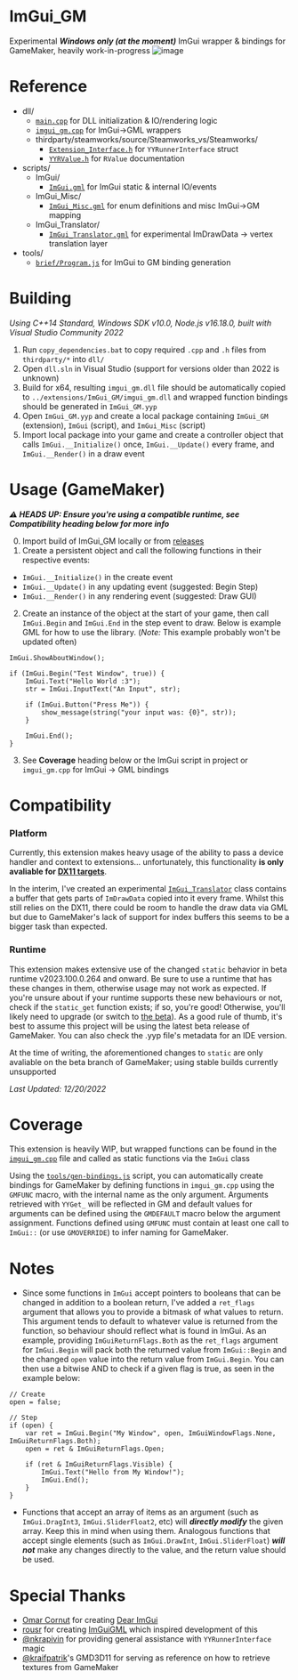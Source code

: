 # ImGui_GM
Experimental ***Windows only (at the moment)*** ImGui wrapper & bindings for GameMaker, heavily work-in-progress
![image](https://user-images.githubusercontent.com/6483989/208770256-e568fec4-e8ba-4239-82b6-97acbb7f2160.png)


# Reference
- dll/
  - [`main.cpp`](https://github.com/nommiin/ImGui_GM/blob/main/dll/main.cpp) for DLL initialization & IO/rendering logic
  - [`imgui_gm.cpp`](https://github.com/nommiin/ImGui_GM/blob/main/dll/imgui_gm.cpp) for ImGui->GML wrappers
  - thirdparty/steamworks/source/Steamworks_vs/Steamworks/
    - [`Extension_Interface.h`](https://github.com/YoYoGames/GMEXT-Steamworks/blob/main/source/Steamworks_vs/Steamworks/Extension_Interface.h) for `YYRunnerInterface` struct 
    - [`YYRValue.h`](https://github.com/YoYoGames/GMEXT-Steamworks/blob/main/source/Steamworks_vs/Steamworks/YYRValue.h) for `RValue` documentation 
- scripts/
  - ImGui/
    - [`ImGui.gml`](https://github.com/nommiin/ImGui_GM/blob/main/scripts/ImGui/ImGui.gml) for ImGui static & internal IO/events
  - ImGui_Misc/
    - [`ImGui_Misc.gml`](https://github.com/nommiin/ImGui_GM/blob/main/scripts/ImGui_Misc/ImGui_Misc.gml) for enum definitions and misc ImGui->GM mapping 
  - ImGui_Translator/
    - [`ImGui_Translator.gml`](https://github.com/nommiin/ImGui_GM/blob/main/scripts/ImGui_Translator/ImGui_Translator.gml) for experimental ImDrawData -> vertex translation layer 
- tools/
  - [`brief/Program.js`](https://github.com/nommiin/ImGui_GM/blob/main/tools/gen-bindings.js) for ImGui to GM binding generation

# Building
*Using C++14 Standard, Windows SDK v10.0, Node.js v16.18.0, built with Visual Studio Community 2022*

1. Run `copy_dependencies.bat` to copy required `.cpp` and `.h` files from `thirdparty/*` into `dll/`
2. Open `dll.sln` in Visual Studio (support for versions older than 2022 is unknown)
3. Build for x64, resulting `imgui_gm.dll` file should be automatically copied to `../extensions/ImGui_GM/imgui_gm.dll` and wrapped function bindings should be generated in `ImGui_GM.yyp`
4. Open `ImGui_GM.yyp` and create a local package containing `ImGui_GM` (extension), `ImGui` (script), and `ImGui_Misc` (script)
5. Import local package into your game and create a controller object that calls `ImGui.__Initialize()` once, `ImGui.__Update()` every frame, and `ImGui.__Render()` in a draw event

# Usage (GameMaker)
***⚠️ HEADS UP: Ensure you're using a compatible runtime, see Compatibility heading below for more info***

0. Import build of ImGui_GM locally or from [releases](https://github.com/nommiin/ImGui_GM/releases/tag/build)
1. Create a persistent object and call the following functions in their respective events:
  - `ImGui.__Initialize()` in the create event
  - `ImGui.__Update()` in any updating event (suggested: Begin Step)
  - `ImGui.__Render()` in any rendering event (suggested: Draw GUI)
  
2. Create an instance of the object at the start of your game, then call `ImGui.Begin` and `ImGui.End` in the step event to draw. Below is example GML for how to use the library. (*Note:* This example probably won't be updated often)

```gml
ImGui.ShowAboutWindow();

if (ImGui.Begin("Test Window", true)) {
	ImGui.Text("Hello World :3");
	str = ImGui.InputText("An Input", str);
	
	if (ImGui.Button("Press Me")) {
		show_message(string("your input was: {0}", str));	
	}
	
	ImGui.End();
}
```

3. See **Coverage** heading below or the ImGui script in project or `imgui_gm.cpp` for ImGui -> GML bindings

# Compatibility
### Platform
Currently, this extension makes heavy usage of the ability to pass a device handler and context to extensions... unfortunately, this functionality **is only avaliable for [DX11 targets](https://manual.yoyogames.com/index.htm#t=GameMaker_Language%2FGML_Reference%2FOS_And_Compiler%2Fos_get_info.htm)**. 

In the interim, I've created an experimental [`ImGui_Translator`](https://github.com/nommiin/ImGui_GM/blob/main/scripts/ImGui_Translator/ImGui_Translator.gml) class contains a buffer that gets parts of `ImDrawData` copied into it every frame. Whilst this still relies on the DX11, there could be room to handle the draw data via GML but due to GameMaker's lack of support for index buffers this seems to be a bigger task than expected.

### Runtime
This extension makes extensive use of the changed `static` behavior in beta runtime v2023.100.0.264 and onward. Be sure to use a runtime that has these changes in them, otherwise usage may not work as expected. If you're unsure about if your runtime supports these new behaviours or not, check if the `static_get` function exists; if so, you're good! Otherwise, you'll likely need to upgrade (or switch to [the beta](https://gms.yoyogames.com/release-notes-runtime-NuBeta.html)). As a good rule of thumb, it's best to assume this project will be using the latest beta release of GameMaker. You can also check the .yyp file's metadata for an IDE version.

At the time of writing, the aforementioned changes to `static` are only avaliable on the beta branch of GameMaker; using stable builds currently unsupported

*Last Updated: 12/20/2022*

# Coverage
This extension is heavily WIP, but wrapped functions can be found in the [`imgui_gm.cpp`](https://github.com/nommiin/ImGui_GM/blob/main/dll/imgui_gm.cpp) file and called as static functions via the `ImGui` class

Using the [`tools/gen-bindings.js`](https://github.com/nommiin/ImGui_GM/blob/main/tools/gen-bindings.js) script, you can automatically create bindings for GameMaker by defining functions in `imgui_gm.cpp` using the `GMFUNC` macro, with the internal name as the only argument. Arguments retrieved with `YYGet_` will be reflected in GM and default values for arguments can be defined using the `GMDEFAULT` macro below the argument assignment. Functions defined using `GMFUNC` must contain at least one call to `ImGui::` (or use `GMOVERRIDE`) to infer naming for GameMaker.

# Notes
- Since some functions in `ImGui` accept pointers to booleans that can be changed in addition to a boolean return, I've added a `ret_flags` argument that allows you to provide a bitmask of what values to return. This argument tends to default to whatever value is returned from the function, so behaviour should reflect what is found in ImGui. As an example, providing `ImGuiReturnFlags.Both` as the `ret_flags` argument for `ImGui.Begin` will pack both the returned value from `ImGui::Begin` and the changed `open` value into the return value from `ImGui.Begin`. You can then use a bitwise AND to check if a given flag is true, as seen in the example below:
```
// Create
open = false;

// Step
if (open) {
    var ret = ImGui.Begin("My Window", open, ImGuiWindowFlags.None, ImGuiReturnFlags.Both);
    open = ret & ImGuiReturnFlags.Open;
	
    if (ret & ImGuiReturnFlags.Visible) {
        ImGui.Text("Hello from My Window!");
        ImGui.End();
    }
}
```

- Functions that accept an array of items as an argument (such as `ImGui.DragInt3`, `ImGui.SliderFloat2`, etc) will ***directly modify*** the given array. Keep this in mind when using them. Analogous functions that accept single elements (such as `ImGui.DrawInt`, `ImGui.SliderFloat`) ***will not*** make any changes directly to the value, and the return value should be used.

# Special Thanks
- [Omar Cornut](https://github.com/ocornut/) for creating [Dear ImGui](https://github.com/ocornut/imgui)
- [rousr](https://rou.sr/) for creating [ImGuiGML](https://imguigml.rou.sr/) which inspired development of this
- [@nkrapivin](https://github.com/nkrapivin) for providing general assistance with `YYRunnerInterface` magic
- [@kraifpatrik](https://github.com/blueburncz/GMD3D11)'s GMD3D11 for serving as reference on how to retrieve textures from GameMaker
